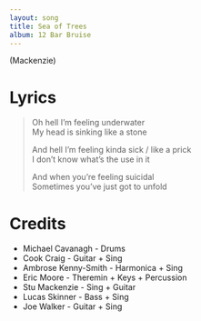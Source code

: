 ```yaml
---
layout: song
title: Sea of Trees
album: 12 Bar Bruise
---
```


(Mackenzie)

# Lyrics

> Oh hell I’m feeling underwater   
> My head is sinking like a stone   
>    
> And hell I’m feeling kinda sick / like a prick   
> I don’t know what’s the use in it   
>    
> And when you’re feeling suicidal   
> Sometimes you’ve just got to unfold   

# Credits

* Michael Cavanagh - Drums  
* Cook Craig - Guitar + Sing  
* Ambrose Kenny-Smith - Harmonica + Sing  
* Eric Moore - Theremin + Keys + Percussion  
* Stu Mackenzie - Sing + Guitar  
* Lucas Skinner - Bass + Sing  
* Joe Walker - Guitar + Sing  
